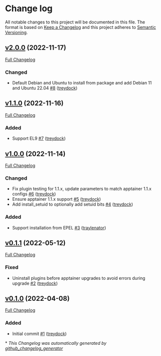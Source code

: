 # Change log

All notable changes to this project will be documented in this file. The format is based on [Keep a Changelog](http://keepachangelog.com/en/1.0.0/) and this project adheres to [Semantic Versioning](http://semver.org).

## [v2.0.0](https://github.com/treydock/puppet-module-apptainer/tree/v2.0.0) (2022-11-17)

[Full Changelog](https://github.com/treydock/puppet-module-apptainer/compare/v1.1.0...v2.0.0)

### Changed

- Default Debian and Ubuntu to install from package and add Debian 11 and Ubuntu 22.04 [\#8](https://github.com/treydock/puppet-module-apptainer/pull/8) ([treydock](https://github.com/treydock))

## [v1.1.0](https://github.com/treydock/puppet-module-apptainer/tree/v1.1.0) (2022-11-16)

[Full Changelog](https://github.com/treydock/puppet-module-apptainer/compare/v1.0.0...v1.1.0)

### Added

- Support EL9 [\#7](https://github.com/treydock/puppet-module-apptainer/pull/7) ([treydock](https://github.com/treydock))

## [v1.0.0](https://github.com/treydock/puppet-module-apptainer/tree/v1.0.0) (2022-11-14)

[Full Changelog](https://github.com/treydock/puppet-module-apptainer/compare/v0.1.1...v1.0.0)

### Changed

- Fix plugin testing for 1.1.x, update parameters to match apptainer 1.1.x configs [\#6](https://github.com/treydock/puppet-module-apptainer/pull/6) ([treydock](https://github.com/treydock))
- Ensure apptainer 1.1.x support [\#5](https://github.com/treydock/puppet-module-apptainer/pull/5) ([treydock](https://github.com/treydock))
- Add install\_setuid to optionally add setuid bits [\#4](https://github.com/treydock/puppet-module-apptainer/pull/4) ([treydock](https://github.com/treydock))

### Added

- Support installation from EPEL [\#3](https://github.com/treydock/puppet-module-apptainer/pull/3) ([traylenator](https://github.com/traylenator))

## [v0.1.1](https://github.com/treydock/puppet-module-apptainer/tree/v0.1.1) (2022-05-12)

[Full Changelog](https://github.com/treydock/puppet-module-apptainer/compare/v0.1.0...v0.1.1)

### Fixed

- Uninstall plugins before apptainer upgrades to avoid errors during upgrade [\#2](https://github.com/treydock/puppet-module-apptainer/pull/2) ([treydock](https://github.com/treydock))

## [v0.1.0](https://github.com/treydock/puppet-module-apptainer/tree/v0.1.0) (2022-04-08)

[Full Changelog](https://github.com/treydock/puppet-module-apptainer/compare/612972f71b22be73932a43e445c94c8ec598cec1...v0.1.0)

### Added

- Initial commit [\#1](https://github.com/treydock/puppet-module-apptainer/pull/1) ([treydock](https://github.com/treydock))



\* *This Changelog was automatically generated by [github_changelog_generator](https://github.com/github-changelog-generator/github-changelog-generator)*
